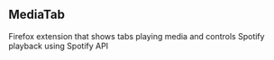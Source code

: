 ## MediaTab

Firefox extension that shows tabs playing media and controls Spotify playback using Spotify API